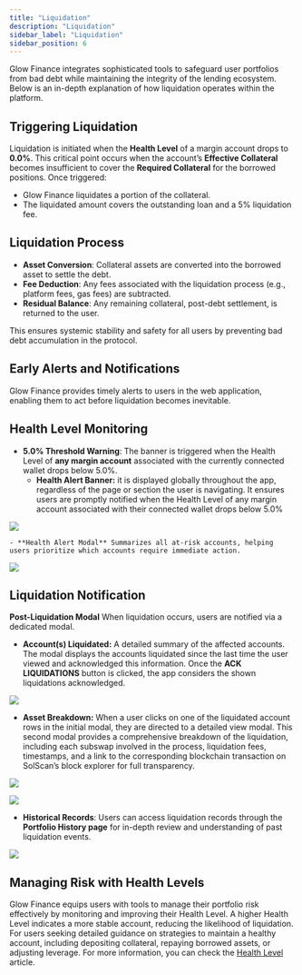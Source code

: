 ```yaml
---
title: "Liquidation"
description: "Liquidation"
sidebar_label: "Liquidation"
sidebar_position: 6
---
```


Glow Finance integrates sophisticated tools to safeguard user portfolios from bad debt while maintaining the integrity of the lending ecosystem. Below is an in-depth explanation of how liquidation operates within the platform.

## Triggering Liquidation

Liquidation is initiated when the **Health Level** of a margin account drops to **0.0%**. This critical point occurs when the account’s **Effective Collateral** becomes insufficient to cover the **Required Collateral** for the borrowed positions. Once triggered:

- Glow Finance liquidates a portion of the collateral.
- The liquidated amount covers the outstanding loan and a 5% liquidation fee.

## Liquidation Process

- **Asset Conversion**: Collateral assets are converted into the borrowed asset to settle the debt.
- **Fee Deduction**: Any fees associated with the liquidation process (e.g., platform fees, gas fees) are subtracted.
- **Residual Balance**: Any remaining collateral, post-debt settlement, is returned to the user.

This ensures systemic stability and safety for all users by preventing bad debt accumulation in the protocol.

## Early Alerts and Notifications

Glow Finance provides timely alerts to users in the web application, enabling them to act before liquidation becomes inevitable.

## Health Level Monitoring

- **5.0% Threshold Warning**: The banner is triggered when the Health Level of **any margin account** associated with the currently connected wallet drops below 5.0%.
    - **Health Alert Banner:** it is displayed globally throughout the app, regardless of the page or section the user is navigating. It ensures users are promptly notified when the Health Level of any margin account associated with their connected wallet drops below 5.0%

![](/img/liq-1.png)

    - **Health Alert Modal** Summarizes all at-risk accounts, helping users prioritize which accounts require immediate action.

![](/img/liq-2.png)


## Liquidation Notification

**Post-Liquidation Modal** When liquidation occurs, users are notified via a dedicated modal.

- **Account(s) Liquidated:** A detailed summary of the affected accounts. The modal displays the accounts liquidated since the last time the user viewed and acknowledged this information. Once the **ACK LIQUIDATIONS** button is clicked, the app considers the shown liquidations acknowledged.

![](/img/liq-3.png)

- **Asset Breakdown:** When a user clicks on one of the liquidated account rows in the initial modal, they are directed to a detailed view modal. This second modal provides a comprehensive breakdown of the liquidation, including each subswap involved in the process, liquidation fees, timestamps, and a link to the corresponding blockchain transaction on SolScan’s block explorer for full transparency.

![](/img/liq-4.png)

![](/img/liq-5.png)

- **Historical Records**: Users can access liquidation records through the **Portfolio History page** for in-depth review and understanding of past liquidation events.

![](/img/liq-6.png)

## Managing Risk with Health Levels

Glow Finance equips users with tools to manage their portfolio risk effectively by monitoring and improving their Health Level. A higher Health Level indicates a more stable account, reducing the likelihood of liquidation. For users seeking detailed guidance on strategies to maintain a healthy account, including depositing collateral, repaying borrowed assets, or adjusting leverage. For more information, you can check the [Health Level](../03-margin-accounts/health-level.md) article.
